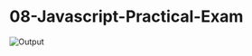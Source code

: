 ﻿# 08-Javascript-Practical-Exam

![Output](https://res.cloudinary.com/delgya5vj/image/upload/v1687240082/practical-exam/Screenshot_2023-06-20_134731_gh5v1a.png)
